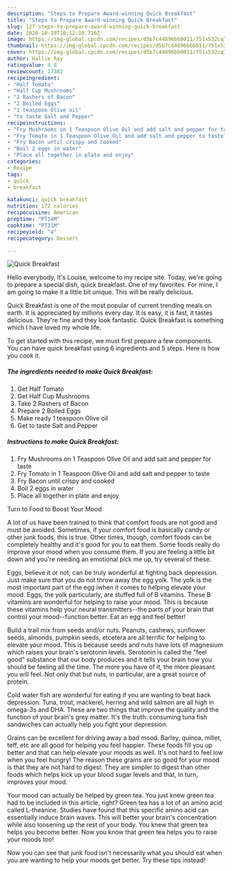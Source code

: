 ```yaml
---
description: "Steps to Prepare Award-winning Quick Breakfast"
title: "Steps to Prepare Award-winning Quick Breakfast"
slug: 127-steps-to-prepare-award-winning-quick-breakfast
date: 2020-10-10T10:12:10.716Z
image: https://img-global.cpcdn.com/recipes/d5b7c44896b60011/751x532cq70/quick-breakfast-recipe-main-photo.jpg
thumbnail: https://img-global.cpcdn.com/recipes/d5b7c44896b60011/751x532cq70/quick-breakfast-recipe-main-photo.jpg
cover: https://img-global.cpcdn.com/recipes/d5b7c44896b60011/751x532cq70/quick-breakfast-recipe-main-photo.jpg
author: Hallie Ray
ratingvalue: 4.8
reviewcount: 17382
recipeingredient:
- "Half Tomato"
- "Half Cup Mushrooms"
- "2 Rashers of Bacon"
- "2 Boiled Eggs"
- "1 teaspoon Olive oil"
- "to taste Salt and Pepper"
recipeinstructions:
- "Fry Mushrooms on 1 Teaspoon Olive Oil and add salt and pepper for taste"
- "Fry Tomato in 1 Teaspoon Olive Oil and add salt and pepper to taste"
- "Fry Bacon until crispy and cooked"
- "Boil 2 eggs in water"
- "Place all together in plate and enjoy"
categories:
- Recipe
tags:
- quick
- breakfast

katakunci: quick breakfast 
nutrition: 172 calories
recipecuisine: American
preptime: "PT14M"
cooktime: "PT31M"
recipeyield: "4"
recipecategory: Dessert

---
```



![Quick Breakfast](https://img-global.cpcdn.com/recipes/d5b7c44896b60011/751x532cq70/quick-breakfast-recipe-main-photo.jpg)

Hello everybody, it's Louise, welcome to my recipe site. Today, we're going to prepare a special dish, quick breakfast. One of my favorites. For mine, I am going to make it a little bit unique. This will be really delicious.

Quick Breakfast is one of the most popular of current trending meals on earth. It is appreciated by millions every day. It is easy, it is fast, it tastes delicious. They're fine and they look fantastic. Quick Breakfast is something which I have loved my whole life.




To get started with this recipe, we must first prepare a few components. You can have quick breakfast using 6 ingredients and 5 steps. Here is how you cook it.

<!--inarticleads1-->

##### The ingredients needed to make Quick Breakfast:

1. Get Half Tomato
1. Get Half Cup Mushrooms
1. Take 2 Rashers of Bacon
1. Prepare 2 Boiled Eggs
1. Make ready 1 teaspoon Olive oil
1. Get to taste Salt and Pepper




<!--inarticleads2-->

##### Instructions to make Quick Breakfast:

1. Fry Mushrooms on 1 Teaspoon Olive Oil and add salt and pepper for taste
1. Fry Tomato in 1 Teaspoon Olive Oil and add salt and pepper to taste
1. Fry Bacon until crispy and cooked
1. Boil 2 eggs in water
1. Place all together in plate and enjoy




Turn to Food to Boost Your Mood


A lot of us have been trained to think that comfort foods are not good and must be avoided. Sometimes, if your comfort food is basically candy or other junk foods, this is true. Other times, though, comfort foods can be completely healthy and it's good for you to eat them. Some foods really do improve your mood when you consume them. If you are feeling a little bit down and you're needing an emotional pick me up, try several of these.

Eggs, believe it or not, can be truly wonderful at fighting back depression. Just make sure that you do not throw away the egg yolk. The yolk is the most important part of the egg iwhen it comes to helping elevate your mood. Eggs, the yolk particularly, are stuffed full of B vitamins. These B vitamins are wonderful for helping to raise your mood. This is because these vitamins help your neural transmitters--the parts of your brain that control your mood--function better. Eat an egg and feel better!

Build a trail mix from seeds and/or nuts. Peanuts, cashews, sunflower seeds, almonds, pumpkin seeds, etcetera are all terrific for helping to elevate your mood. This is because seeds and nuts have lots of magnesium which raises your brain's serotonin levels. Serotonin is called the "feel good" substance that our body produces and it tells your brain how you should be feeling all the time. The more you have of it, the more pleasant you will feel. Not only that but nuts, in particular, are a great source of protein.

Cold water fish are wonderful for eating if you are wanting to beat back depression. Tuna, trout, mackerel, herring and wild salmon are all high in omega-3s and DHA. These are two things that improve the quality and the function of your brain's grey matter. It's the truth: consuming tuna fish sandwiches can actually help you fight your depression. 

Grains can be excellent for driving away a bad mood. Barley, quinoa, millet, teff, etc are all good for helping you feel happier. These foods fill you up better and that can help elevate your moods as well. It's not hard to feel low when you feel hungry! The reason these grains are so good for your mood is that they are not hard to digest. They are simpler to digest than other foods which helps kick up your blood sugar levels and that, in turn, improves your mood.

Your mood can actually be helped by green tea. You just knew green tea had to be included in this article, right? Green tea has a lot of an amino acid called L-theanine. Studies have found that this specific amino acid can essentially induce brain waves. This will better your brain's concentration while also loosening up the rest of your body. You knew that green tea helps you become better. Now you know that green tea helps you to raise your moods too!

Now you can see that junk food isn't necessarily what you should eat when you are wanting to help your moods get better. Try  these tips  instead!

